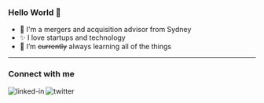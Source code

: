 ### Hello World 👋

- 🔭  I'm a mergers and acquisition advisor from Sydney
- ✨  I love startups and technology
- 🌱  I’m ~~currently~~ always learning all of the things

---

### Connect with me

[<img align="left" alt="linked-in" src="https://img.shields.io/badge/linkedin-%230077B5.svg?&style=for-the-badge&logo=linkedin&logoColor=white" />](https://www.linkedin.com/in/DaniLGoldberg/)
[<img align="left" alt="twitter" src="https://img.shields.io/badge/twitter-%231DA1F2.svg?&style=for-the-badge&logo=twitter&logoColor=white" />](https://twitter.com/DaniLGoldberg)
<br>
